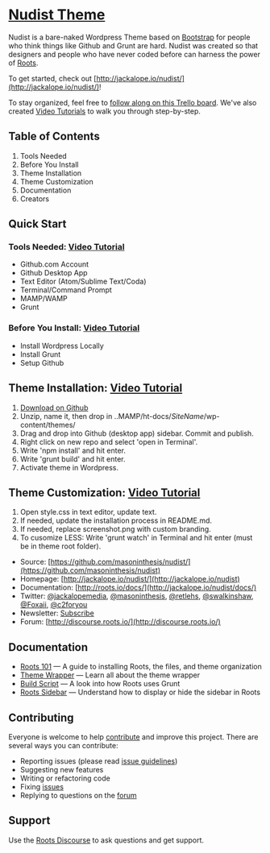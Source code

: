 # [Nudist Theme](http://Jackalope.io/)

Nudist is a bare-naked Wordpress Theme based on [Bootstrap](http://getbootstrap.com/) for people who think things like Github and Grunt are hard. Nudist was created so that designers and people who have never coded before can harness the power of [Roots](http://roots.io/).

To get started, check out [http://jackalope.io/nudist/](http://jackalope.io/nudist/)!

To stay organized, feel free to [follow along on this Trello board](https://trello.com/b/PhHVRdL0/installing-roots). We've also created [Video Tutorials](http://jackalope.io/) to walk you through step-by-step.

## Table of Contents
1. Tools Needed
2. Before You Install
3. Theme Installation
4. Theme Customization
5. Documentation
6. Creators

## Quick Start

### Tools Needed: [Video Tutorial](https://jackalope.io) 
* Github.com Account
* Github Desktop App
* Text Editor (Atom/Sublime Text/Coda)
* Terminal/Command Prompt
* MAMP/WAMP
* Grunt

### Before You Install: [Video Tutorial](https://jackalope.io) 
* Install Wordpress Locally
* Install Grunt
* Setup Github

## Theme Installation: [Video Tutorial](https://jackalope.io) 

1. [Download on Github](https://github.com/masoninthesis/nudist)
2. Unzip, name it, then drop in ..MAMP/ht-docs/*SiteName*/wp-content/themes/
3. Drag and drop into Github (desktop app) sidebar. Commit and publish. 
4. Right click on new repo and select 'open in Terminal'.
5. Write 'npm install' and hit enter.
6. Write 'grunt build' and hit enter.
7. Activate theme in Wordpress.


## Theme Customization: [Video Tutorial](https://jackalope.io) 

1. Open style.css in text editor, update text. 
2. If needed, update the installation process in README.md.
3. If needed, replace screenshot.png with custom branding.
4. To cusomize LESS: Write 'grunt watch' in Terminal and hit enter (must be in theme root folder).

* Source: [https://github.com/masoninthesis/nudist/](https://github.com/masoninthesis/nudist)
* Homepage: [http://jackalope.io/nudist/](http://jackalope.io/nudist)
* Documentation: [http://roots.io/docs/](http://jackalope.io/nudist/docs/)
* Twitter: [@jackalopemedia](https://twitter.com/jackalopemedia), [@masoninthesis](https://twitter.com/masoninthesis), [@retlehs](https://twitter.com/retlehs), [@swalkinshaw](https://twitter.com/swalkinshaw), [@Foxaii](https://twitter.com/Foxaii), [@c2foryou](https://twitter.com/c2foryou)
* Newsletter: [Subscribe](http://jackalope.io/subscribe/)
* Forum: [http://discourse.roots.io/](http://discourse.roots.io/)

## Documentation

* [Roots 101](http://roots.io/roots-101/) — A guide to installing Roots, the files, and theme organization
* [Theme Wrapper](http://roots.io/an-introduction-to-the-roots-theme-wrapper/) — Learn all about the theme wrapper
* [Build Script](http://roots.io/using-grunt-for-wordpress-theme-development/) — A look into how Roots uses Grunt
* [Roots Sidebar](http://roots.io/the-roots-sidebar/) — Understand how to display or hide the sidebar in Roots

## Contributing

Everyone is welcome to help [contribute](CONTRIBUTING.md) and improve this project. There are several ways you can contribute:

* Reporting issues (please read [issue guidelines](https://github.com/necolas/issue-guidelines))
* Suggesting new features
* Writing or refactoring code
* Fixing [issues](https://github.com/roots/roots/issues)
* Replying to questions on the [forum](http://discourse.roots.io/)

## Support

Use the [Roots Discourse](http://discourse.roots.io/) to ask questions and get support.

